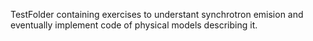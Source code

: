 TestFolder containing exercises to understant synchrotron emision and eventually implement code of physical models describing it.

